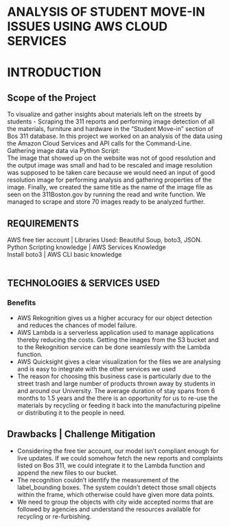 # ANALYSIS OF STUDENT MOVE-IN ISSUES USING AWS CLOUD SERVICES <br>

# INTRODUCTION <br>

## Scope of the Project <br>
To visualize and gather insights about materials left on the streets by students - Scraping the 311 reports and performing image detection of all the materials, furniture and hardware in the “Student Move-in” section of Bos 311 database. In this project we worked on an analysis of the data using the Amazon Cloud Services and API calls for the Command-Line. 
<br>
Gathering image data via Python Script:<br> 
The image that showed up on the website was not of good resolution and the output image was small and had to be rescaled and image resolution was supposed to be taken care because we would need an input of good resolution image for performing analysis and gathering properties of the image. Finally, we created the same title as the name of the image file as seen on the 311Boston.gov by running the read and write function. We managed to scrape and store 70 images ready to be analyzed further.
<br>
## REQUIREMENTS <br>
AWS free tier account | Libraries Used: Beautiful Soup, boto3, JSON. <br>
Python Scripting knowledge | AWS Services Knowledge <br>
Install boto3 | AWS CLI basic knowledge <br>
<br>


## TECHNOLOGIES & SERVICES USED <br>
### Benefits <br>
<ul>
<li>AWS Rekognition gives us a higher accuracy for our object detection and reduces the chances of model failure.
<br></li>

<li>AWS Lambda is a serverless application used to manage applications thereby reducing the costs. Getting the images from the S3 bucket and to the Rekognition service can be done seamlessly with the Lambda function. 
<br></li>

<li>AWS Quicksight gives a clear visualization for the files we are analysing and is easy to integrate with the other services we used 
<br></li>

<li>The reason for choosing this business case is particularly due to the street trash and large number of products thrown away by students in and around our University. The average duration of stay spans from 6 months to 1.5 years and the there is an opportunity for us to re-use the materials by recycling or feeding it back into the manufacturing pipeline or distributing it to the people in need.<br></li>
</ul>

## Drawbacks | Challenge Mitigation <br>
<ul>
<li>Considering the free tier account, our model isn’t compliant enough for live updates. If we could somehow fetch the new reports and complaints listed on Bos 311, we could integrate it to the Lambda function and append the new files to our bucket. <br></li>
<li>The recognition couldn’t identify the measurement of the label_bounding boxes. The system couldn’t detect those small objects within the frame, which otherwise could have given more data points.<br></li>
<li>We need to group the objects with city wide accepted norms that are followed by agencies and understand the resources available for recycling or re-furbishing.<br></li>
</ul>
